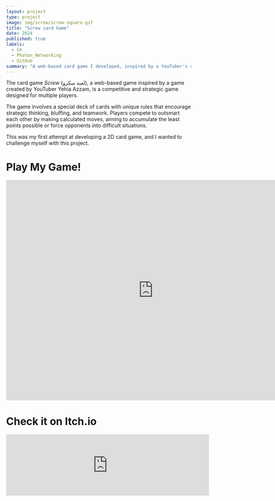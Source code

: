 ```yaml
---
layout: project
type: project
image: img/screw/screw-square.gif
title: "Screw card Game"
date: 2024
published: true
labels:
  - C#
  - Photon_Networking
  - GitHub
summary: "A web-based card game I developed, inspired by a YouTuber's creation."
---
```



The card game *Screw* (لعبة سكرو), a web-based game inspired by a game created by YouTuber Yehia Azzam, is a competitive and strategic game designed for multiple players.

The game involves a special deck of cards with unique rules that encourage strategic thinking, bluffing, and teamwork. Players compete to outsmart each other by making calculated moves,
aiming to accumulate the least points possible or force opponents into difficult situations.


This was my first attempt at developing a 2D card game, and I wanted to challenge myself with this project.
<html lang="en">
<head>
    <meta charset="UTF-8">
    <meta name="viewport" content="width=device-width, initial-scale=1.0">
    <title>Play My Unity Game</title>
</head>
<body>
    <h1>Play My Game!</h1>
    <iframe src="https://html-classic.itch.zone/html/10040462/Screw/index.html"
            allowfullscreen
            frameborder="0"
            width="800"
            height="600"></iframe>
</body>
</html>

<html lang="en">
<head>
    <meta charset="UTF-8">
    <meta name="viewport" content="width=device-width, initial-scale=1.0">
    <title>Play My Game</title>
</head>
<body>
    <h1>Check it on Itch.io</h1>
   <iframe frameborder="0" src="https://itch.io/embed/2420863" width="552" height="167"><a href="https://amr-yasser.itch.io/screw">Screw by amr yasser</a></iframe>
</body>
</html>

